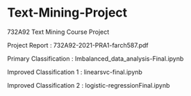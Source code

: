 # Text-Mining-Project


732A92 Text Mining Course Project 

Project Report : 732A92-2021-PRA1-farch587.pdf

Primary Classification : Imbalanced_data_analysis-Final.ipynb

Improved Classification 1 : linearsvc-final.ipynb

Improved Classification 2 : logistic-regressionFinal.ipynb

